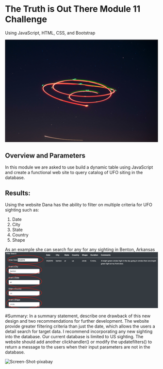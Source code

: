 # The Truth is Out There Module 11 Challenge
Using JavaScript, HTML, CSS, and Bootstrap

![ben-collins-ir](https://github.com/JimmyJ-D/Module-11-UFO/blob/main/static/images/ben-collins-lRJkCb5PeQA-unsplash.png)

## Overview and Parameters
In this module we are asked to use build a dynamic table using JavaScript and create a functional web site to query catalog of UFO siting in the database.

## Results:
Using the website Dana has the ability to filter on multiple criteria for UFO sighting such as:
1. Date
2. City
3. State
4. Country
5. Shape

As an example she can search for any for any sighting in Benton, Arkansas  
![Screen Shot 2021-02-26](https://github.com/JimmyJ-D/Module-11-UFO/blob/main/static/images/Screen%20Shot%202021-02-26.png)

#Summary:
In a summary statement, describe one drawback of this new design and two recommendations for further development.
The website provide greater filtering criteria than just the date, which allows the users a detail search for target data. I recommend incorporating any new sighting into the database. Our current database is limited to US sighting. The website should add another clickhandler() or modify the updatefilters() to return a message to the users when their input parameters are not in the database.


![Screen-Shot-pixabay](https://github.com/JimmyJ-D/Module-11-UFO/blob/main/static/images/Screen-Shot-pixabay.png)
